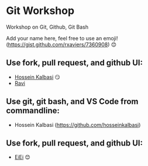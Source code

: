 # Git Workshop
Workshop on Git, Github, Git Bash

Add your name here, feel free to use an emoji! (https://gist.github.com/rxaviers/7360908) :blush:

## Use fork, pull request, and github UI:
- [Hossein Kalbasi](https://github.com/hosseinkalbasi) :smirk:
- [Ravi](https://github.com/ravitejavemuri)


## Use git, git bash, and VS Code from commandline:
- Hossein Kalbasi (https://github.com/hosseinkalbasi)

## Use fork, pull request, and github UI:
- [EiEi](https://github.com/tutu-ec) :blush:
